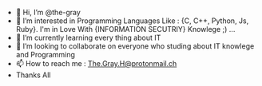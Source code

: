 - 👋 Hi, I’m @the-gray
- 👀 I’m interested in Programming Languages Like : {C, C++, Python, Js, Ruby}. I'm in Love With {INFORMATION SECUTRIY} Knowlege ;) ...
- 🌱 I’m currently learning every thing about IT
- 💞️ I’m looking to collaborate on everyone who studing about IT knowlege and Programming
- 📫 How to reach me : The.Gray.H@protonmail.ch
- Thanks All

<!---
the-gray/the-gray is a ✨ special ✨ repository because its `README.md` (this file) appears on your GitHub profile.
You can click the Preview link to take a look at your changes.
--->
